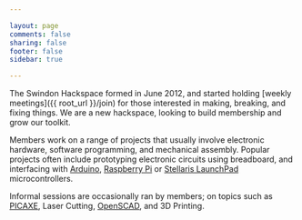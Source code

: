 ```yaml
---

layout: page
comments: false
sharing: false
footer: false
sidebar: true

---
```



The Swindon Hackspace formed in June 2012, and started holding [weekly meetings]({{ root_url }}/join) for those interested in making, breaking, and fixing things.  We are a new hackspace, looking to build membership and grow our toolkit.

Members work on a range of projects that usually involve electronic hardware, software programming, and mechanical assembly.  Popular projects often include prototyping electronic circuits using breadboard, and interfacing with [Arduino], [Raspberry Pi] or [Stellaris LaunchPad] microcontrollers.

Informal sessions are occasionally ran by members; on topics such as [PICAXE], Laser Cutting, [OpenSCAD], and 3D Printing.

[PICAXE]: http://www.picaxe.com
[OpenSCAD]: http://www.openscad.org

[Arduino]: http://www.arduino.cc
[Raspberry Pi]: http://www.raspberrypi.org
[Stellaris LaunchPad]: http://www.ti.com/ww/en/launchpad/stellaris_head.html

